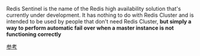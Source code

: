 Redis Sentinel is the name of the Redis high availability solution that's currently under development. 
It has nothing to do with Redis Cluster and is intended to be used by people that don't need Redis Cluster,
**but simply a way to perform automatic fail over when a master instance is not functioning correctly**



[参考](https://blog.csdn.net/liuchuanhong1/article/details/53206028)